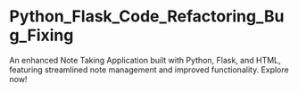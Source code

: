 # Python_Flask_Code_Refactoring_Bug_Fixing
An enhanced Note Taking Application built with Python, Flask, and HTML, featuring streamlined note management and improved functionality. Explore now!
